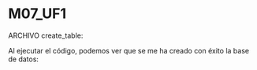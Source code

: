# M07_UF1


ARCHIVO create_table:

Al ejecutar el código, podemos ver que se me ha creado con éxito la base de datos: 

